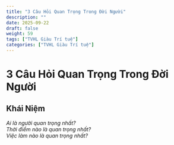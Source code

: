 ```yaml
---
title: "3 Câu Hỏi Quan Trọng Trong Đời Người"
description: ""
date: 2025-09-22
draft: false
weight: 59
tags: ["TVHL Giàu Trí tuệ"]
categories: ["TVHL Giàu Trí tuệ"]
---
```


# 3 Câu Hỏi Quan Trọng Trong Đời Người
<!-- 
**Mã:** 
**Nhóm:**  -->

## Khái Niệm

*Ai là người quan trọng nhất?*  
*Thời điểm nào là quan trọng nhất?*  
*Việc làm nào là quan trọng nhất?*